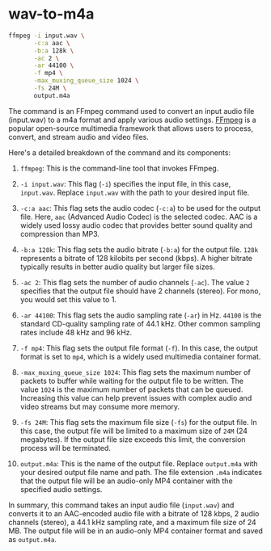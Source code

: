 # wav-to-m4a

```zsh
ffmpeg -i input.wav \
       -c:a aac \
       -b:a 128k \
       -ac 2 \
       -ar 44100 \
       -f mp4 \
       -max_muxing_queue_size 1024 \
       -fs 24M \
       output.m4a

```

The command is an FFmpeg command used to convert an input audio file (input.wav) to a m4a format and apply various audio settings. [FFmpeg](https://ffmpeg.org/) is a popular open-source multimedia framework that allows users to process, convert, and stream audio and video files.

Here's a detailed breakdown of the command and its components:

1.  `ffmpeg`: This is the command-line tool that invokes FFmpeg.

2.  `-i input.wav`: This flag (`-i`) specifies the input file, in this case, `input.wav`. Replace `input.wav` with the path to your desired input file.

3.  `-c:a aac`: This flag sets the audio codec (`-c:a`) to be used for the output file. Here, `aac` (Advanced Audio Codec) is the selected codec. AAC is a widely used lossy audio codec that provides better sound quality and compression than MP3.

4.  `-b:a 128k`: This flag sets the audio bitrate (`-b:a`) for the output file. `128k` represents a bitrate of 128 kilobits per second (kbps). A higher bitrate typically results in better audio quality but larger file sizes.

5.  `-ac 2`: This flag sets the number of audio channels (`-ac`). The value `2` specifies that the output file should have 2 channels (stereo). For mono, you would set this value to 1.

6.  `-ar 44100`: This flag sets the audio sampling rate (`-ar`) in Hz. `44100` is the standard CD-quality sampling rate of 44.1 kHz. Other common sampling rates include 48 kHz and 96 kHz.

7.  `-f mp4`: This flag sets the output file format (`-f`). In this case, the output format is set to `mp4`, which is a widely used multimedia container format.

8.  `-max_muxing_queue_size 1024`: This flag sets the maximum number of packets to buffer while waiting for the output file to be written. The value `1024` is the maximum number of packets that can be queued. Increasing this value can help prevent issues with complex audio and video streams but may consume more memory.

9.  `-fs 24M`: This flag sets the maximum file size (`-fs`) for the output file. In this case, the output file will be limited to a maximum size of `24M` (24 megabytes). If the output file size exceeds this limit, the conversion process will be terminated.

10. `output.m4a`: This is the name of the output file. Replace `output.m4a` with your desired output file name and path. The file extension `.m4a` indicates that the output file will be an audio-only MP4 container with the specified audio settings.

In summary, this command takes an input audio file (`input.wav`) and converts it to an AAC-encoded audio file with a bitrate of 128 kbps, 2 audio channels (stereo), a 44.1 kHz sampling rate, and a maximum file size of 24 MB. The output file will be in an audio-only MP4 container format and saved as `output.m4a`.
